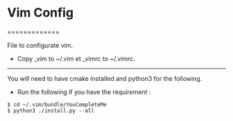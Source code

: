 # Vim Config
=============

File to configurate vim.

 - Copy _vim to ~/.vim et _vimrc to ~/.vimrc.

-----------------------------
You will need to have cmake installed and python3 for the following.

 - Run the following if you have the requirement :
```
$ cd ~/.vim/bundle/YouCompleteMe
$ python3 ./install.py --all
```
